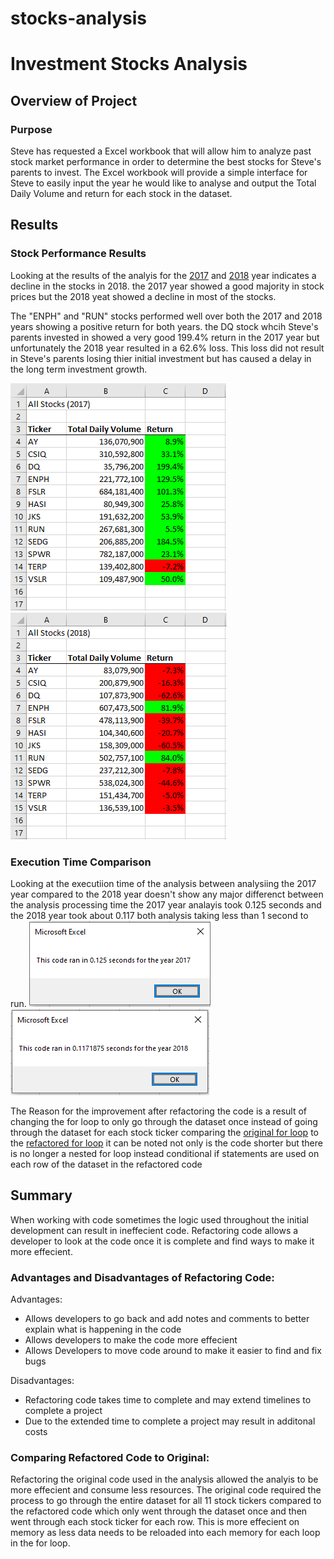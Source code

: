 # stocks-analysis

# Investment Stocks Analysis

## Overview of Project

### Purpose
Steve has requested a Excel workbook that will allow him to analyze past stock market performance in order to determine the best stocks for Steve's parents to invest.
The Excel workbook will provide a simple interface for Steve to easily input the year he would like to analyse and output the Total Daily Volume and return for each stock
in the dataset.


## Results

### Stock Performance Results
Looking at the results of the analyis for the [2017](/Resources/VBA_Challenge_Stocks_2017.PNG) and [2018](/Resources/VBA_Challenge_Stocks_2018.PNG) year indicates a decline in the stocks in 2018.
the 2017 year showed a good majority in stock prices but the 2018 yeat showed a decline in most of the stocks.

The "ENPH" and "RUN" stocks performed well over both the 2017 and 2018 years showing a positive return for both years.
the DQ stock whcih Steve's parents invested in showed a very good 199.4% return in the 2017 year but unfortunately the 2018
year resulted in a 62.6% loss. This loss did not result in Steve's parents losing thier initial investment but has caused a delay
in the long term investment growth.

![2017](/Resources/VBA_Challenge_Stocks_2017.PNG) ![2018](/Resources/VBA_Challenge_Stocks_2018.PNG)

### Execution Time Comparison
Looking at the executiion time of the analysis between analysiing the 2017 year compared to the 2018 year doesn't show any major differenct between the analysis processing time
the 2017 year analayis took 0.125 seconds and the 2018 year took about 0.117 both analysis taking less than 1 second to run.
![2017](/Resources/VBA_Challenge_2017.PNG) ![2018](/Resources/VBA_Challenge_2018.PNG)

The Reason for the improvement after refactoring the code is a result of changing the for loop to only go through the dataset once instead of going through the dataset for each stock ticker
comparing the [original for loop](/Resources/VBA_Challenge_Original_forloop.PNG) to the [refactored for loop](/Resources/VBA_Challenge_Refactored_forloop.PNG) it can be noted not only is the code shorter
but there is no longer a nested for loop instead conditional if statements are used on each row of the dataset in the refactored code


## Summary
When working with code sometimes the logic used throughout the initial development can result in ineffecient code.
Refactoring code allows a developer to look at the code once it is complete and find ways to make it more effecient.

### Advantages and Disadvantages of Refactoring Code:

Advantages:
 - Allows developers to go back and add notes and comments to better explain what is happening in the code
 - Allows developers to make the code more effecient
 - Allows Developers to move code around to make it easier to find and fix bugs

Disadvantages:
 - Refactoring code takes time to complete and may extend timelines to complete a project
 - Due to the extended time to complete a project may result in additonal costs

### Comparing Refactored Code to Original:
Refactoring the original code used in the analysis allowed the analyis to be more effecient and consume less resources.
The original code required the process to go through the entire dataset for all 11 stock tickers compared to the refactored code which only went through the dataset once
and then went through each stock ticker for each row. This is more effecient on memory as less data needs to be reloaded into each memory for each loop in the for loop.
